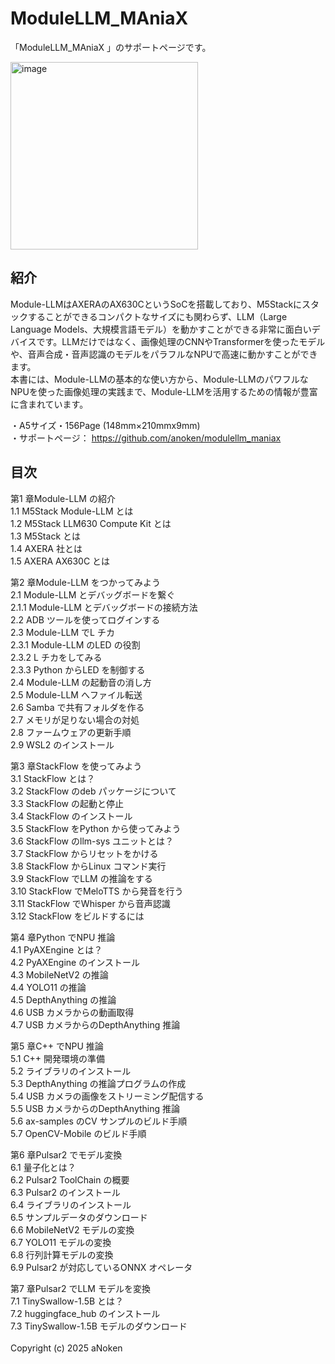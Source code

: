 # ModuleLLM_MAniaX

「ModuleLLM_MAniaX 」のサポートページです。<br>

<img src="https://github.com/user-attachments/assets/dc3b09f6-b0a7-4d79-a24c-6b867836dcd9" alt="image" width="300">


## 紹介
Module-LLMはAXERAのAX630CというSoCを搭載しており、M5Stackにスタックすることができるコンパクトなサイズにも関わらず、LLM（Large Language Models、大規模言語モデル）を動かすことができる非常に面白いデバイスです。LLMだけではなく、画像処理のCNNやTransformerを使ったモデルや、音声合成・音声認識のモデルをパラフルなNPUで高速に動かすことができます。<br>
本書には、Module-LLMの基本的な使い方から、Module-LLMのパワフルなNPUを使った画像処理の実践まで、Module-LLMを活用するための情報が豊富に含まれています。<br>


・A5サイズ・156Page (148mm×210mmx9mm)<br>
・サポートページ： https://github.com/anoken/modulellm_maniax<br>

## 目次<br>
第1 章Module-LLM の紹介<br>
   1.1 M5Stack Module-LLM とは<br>
   1.2 M5Stack LLM630 Compute Kit とは<br>
   1.3 M5Stack とは<br>
   1.4 AXERA 社とは<br>
   1.5 AXERA AX630C とは<br>

第2 章Module-LLM をつかってみよう<br>
   2.1 Module-LLM とデバッグボードを繋ぐ<br>
   2.1.1 Module-LLM とデバッグボードの接続方法<br>
   2.2 ADB ツールを使ってログインする<br>
   2.3 Module-LLM でL チカ<br>
   2.3.1 Module-LLM のLED の役割<br>
   2.3.2 L チカをしてみる<br>
   2.3.3 Python からLED を制御する<br>
   2.4 Module-LLM の起動音の消し方<br>
   2.5 Module-LLM へファイル転送<br>
   2.6 Samba で共有フォルダを作る<br>
   2.7 メモリが足りない場合の対処<br>
   2.8 ファームウェアの更新手順<br>
   2.9 WSL2 のインストール<br>
   
第3 章StackFlow を使ってみよう<br>
   3.1 StackFlow とは？<br>
   3.2 StackFlow のdeb パッケージについて<br>
   3.3 StackFlow の起動と停止<br>
   3.4 StackFlow のインストール<br>
   3.5 StackFlow をPython から使ってみよう<br>
   3.6 StackFlow のllm-sys ユニットとは？<br>
   3.7 StackFlow からリセットをかける<br>
   3.8 StackFlow からLinux コマンド実行<br>
   3.9 StackFlow でLLM の推論をする<br>
   3.10 StackFlow でMeloTTS から発音を行う<br>
   3.11 StackFlow でWhisper から音声認識<br>
   3.12 StackFlow をビルドするには<br>

第4 章Python でNPU 推論<br>
   4.1 PyAXEngine とは？<br>
   4.2 PyAXEngine のインストール<br>
   4.3 MobileNetV2 の推論<br>
   4.4 YOLO11 の推論<br>
   4.5 DepthAnything の推論<br>
   4.6 USB カメラからの動画取得<br>
   4.7 USB カメラからのDepthAnything 推論<br>

第5 章C++ でNPU 推論<br>
   5.1 C++ 開発環境の準備<br>
   5.2 ライブラリのインストール<br>
   5.3 DepthAnything の推論プログラムの作成<br>
   5.4 USB カメラの画像をストリーミング配信する<br>
   5.5 USB カメラからのDepthAnything 推論<br>
   5.6 ax-samples のCV サンプルのビルド手順<br>
   5.7 OpenCV-Mobile のビルド手順<br>

第6 章Pulsar2 でモデル変換<br>
   6.1 量子化とは？<br>
   6.2 Pulsar2 ToolChain の概要<br>
   6.3 Pulsar2 のインストール<br>
   6.4 ライブラリのインストール<br>
   6.5 サンプルデータのダウンロード<br>
   6.6 MobileNetV2 モデルの変換<br>
   6.7 YOLO11 モデルの変換<br>
   6.8 行列計算モデルの変換<br>
   6.9 Pulsar2 が対応しているONNX オペレータ<br>

第7 章Pulsar2 でLLM モデルを変換<br>
   7.1 TinySwallow-1.5B とは？<br>
   7.2 huggingface_hub のインストール<br>
   7.3 TinySwallow-1.5B モデルのダウンロード<br>
<br>
Copyright (c) 2025 aNoken<br>

